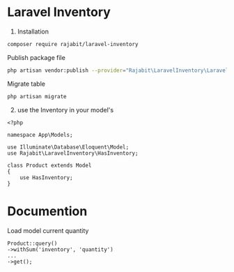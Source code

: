 # Laravel Inventory

1. Installation

```sh
composer require rajabit/laravel-inventory
```

Publish package file
```sh
php artisan vendor:publish --provider="Rajabit\LaravelInventory\LaravelInventoryServiceProvider"
```

Migrate table
```sh
php artisan migrate
```

2. use the Inventory in your model's
```
<?php

namespace App\Models;

use Illuminate\Database\Eloquent\Model;
use Rajabit\LaravelInventory\HasInventory;

class Product extends Model
{
    use HasInventory;
}
```

# Documention
Load model current quantity
```
Product::query()
->withSum('inventory', 'quantity')
...
->get();
```
